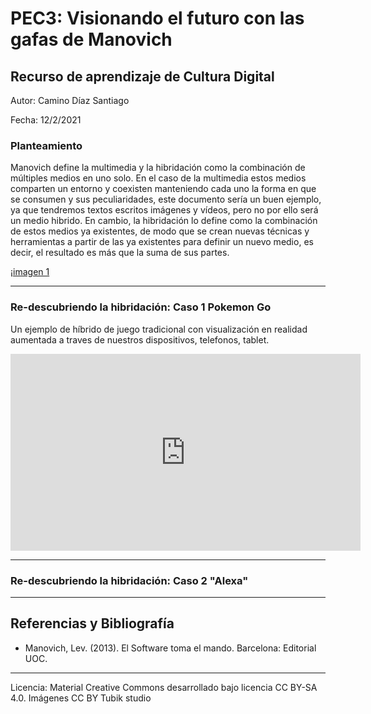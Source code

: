 # PEC3: Visionando el futuro con las gafas de Manovich

## Recurso de aprendizaje de Cultura Digital 

Autor: Camino Díaz Santiago

Fecha: 12/2/2021

### Planteamiento
Manovich define la multimedia y la hibridación como la combinación de múltiples medios en uno solo. En el caso de la multimedia estos medios comparten un entorno y coexisten manteniendo cada uno la forma en que se consumen y sus peculiaridades, este documento sería un buen ejemplo, ya que tendremos textos escritos imágenes y vídeos, pero no por ello será un medio hibrido. En cambio, la hibridación lo define como la combinación de estos medios ya existentes, de modo que se crean nuevas técnicas y herramientas a partir de las ya existentes para definir un nuevo medio, es decir, el resultado es más que la suma de sus partes.

¡[imagen 1](https://blog.tubikstudio.com/wp-content/uploads/2018/02/color_glossary_design_tubik_blog.png)

---

### Re-descubriendo la hibridación: Caso 1 Pokemon Go
Un ejemplo de híbrido de  juego tradicional con visualización en  realidad aumentada a traves de nuestros dispositivos, telefonos, tablet. 

<iframe width="560" height="315" src="https://www.youtube.com/embed/4FCKVpt5HjM" title="YouTube video player" frameborder="0" allow="accelerometer; autoplay; clipboard-write; encrypted-media; gyroscope; picture-in-picture" allowfullscreen></iframe>

---

### Re-descubriendo la hibridación: Caso 2 "Alexa"


---

## Referencias y Bibliografía
- Manovich, Lev. (2013). El Software toma el mando. Barcelona: Editorial UOC.
---


Licencia: Material Creative Commons desarrollado bajo licencia CC BY-SA 4.0. Imágenes CC BY Tubik studio
 


